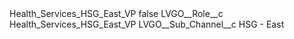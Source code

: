 <?xml version="1.0" encoding="UTF-8"?>
<CustomMetadata xmlns="http://soap.sforce.com/2006/04/metadata" xmlns:xsi="http://www.w3.org/2001/XMLSchema-instance" xmlns:xsd="http://www.w3.org/2001/XMLSchema">
    <label>Health_Services_HSG_East_VP</label>
    <protected>false</protected>
    <values>
        <field>LVGO__Role__c</field>
        <value xsi:type="xsd:string">Health_Services_HSG_East_VP</value>
    </values>
    <values>
        <field>LVGO__Sub_Channel__c</field>
        <value xsi:type="xsd:string">HSG - East</value>
    </values>
</CustomMetadata>
